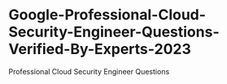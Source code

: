 # Google-Professional-Cloud-Security-Engineer-Questions-Verified-By-Experts-2023
Professional Cloud Security Engineer Questions
